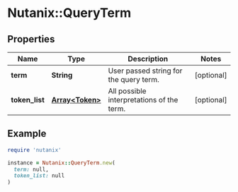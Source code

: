 # Nutanix::QueryTerm

## Properties

| Name | Type | Description | Notes |
| ---- | ---- | ----------- | ----- |
| **term** | **String** | User passed string for the query term. | [optional] |
| **token_list** | [**Array&lt;Token&gt;**](Token.md) | All possible interpretations of the term. | [optional] |

## Example

```ruby
require 'nutanix'

instance = Nutanix::QueryTerm.new(
  term: null,
  token_list: null
)
```

